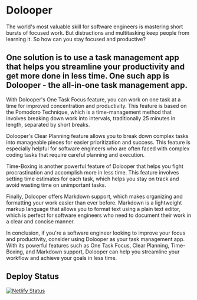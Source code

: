 # Dolooper

The world's most valuable skill for software engineers is mastering short bursts of focused work. But distractions and multitasking keep people from learning it. So how can you stay focused and productive?

## One solution is to use a task management app that helps you streamline your productivity and get more done in less time. One such app is Dolooper - the all-in-one task management app.

With Dolooper's One Task Focus feature, you can work on one task at a time for improved concentration and productivity. This feature is based on the Pomodoro Technique, which is a time-management method that involves breaking down work into intervals, traditionally 25 minutes in length, separated by short breaks.

Dolooper's Clear Planning feature allows you to break down complex tasks into manageable pieces for easier prioritization and success. This feature is especially helpful for software engineers who are often faced with complex coding tasks that require careful planning and execution.

Time-Boxing is another powerful feature of Dolooper that helps you fight procrastination and accomplish more in less time. This feature involves setting time estimates for each task, which helps you stay on track and avoid wasting time on unimportant tasks.

Finally, Dolooper offers Markdown support, which makes organizing and formatting your work easier than ever before. Markdown is a lightweight markup language that allows you to format text using a plain text editor, which is perfect for software engineers who need to document their work in a clear and concise manner.

In conclusion, if you're a software engineer looking to improve your focus and productivity, consider using Dolooper as your task management app. With its powerful features such as One Task Focus, Clear Planning, Time-Boxing, and Markdown support, Dolooper can help you streamline your workflow and achieve your goals in less time.

## Deploy Status

[![Netlify Status](https://api.netlify.com/api/v1/badges/7850deb9-d846-4a0f-a4a8-3d358c40e2e3/deploy-status)](https://app.netlify.com/sites/doloper/deploys)
